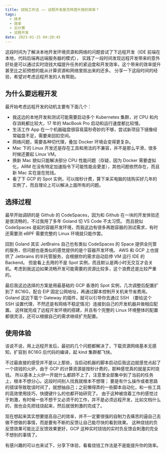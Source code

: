 ```yaml
---
title: 烧钱工作法 —— 远程开发是怎样提升我的效率？
tags:
  - 技术
  - 效率
  - 云计算
  - 远程开发
date: 2023-01-15 04:20:45
---
```




这段时间为了解决本地开发环境资源和网络的问题尝试了下远程开发（IDE 前端在本地，代码后端再远端服务器的模式），
实践了一段时间发现远程开发带来的意外好处是可以通过实时烧钱大幅提升任务的紧迫度和开发效率，这个带来的效率提升甚至比之前预想的能从计算资源和网络里抠出来的还多。
分享一下这段时间的经验，希望对考虑远程开发的人有帮助。

## 为什么要远程开发

最开始考虑远程开发的动机主要有下面几个：

- 我这边的本地开发和测试可能需要启动多个 Kubernetes 集群，对 CPU 和内存消耗都比较大，17 年的 MacBook Pro 启动和运行速度都比较慢。
- 生活工作 App 在一个机器磁盘很容易莫秒奇妙的不够，尝试新项目下镜像经常磁盘不足，需要来回扣空间。
- 网络问题，需要各种切代理，叠加 Docker 环境会变得更复杂。
- Mac 下的 Linux 开发还是存在工具和用法的不兼容，并不是那么平滑，很多时候还要起 Linux VM。
- 换新 Mac 貌似只能解决部分 CPU 性能问题（存疑，因为 Docker 需要虚拟化，ARM 在没有特定加速指令下可能性能会更差），其他问题依然存在，而且新 Mac 实在是在抢钱。
- 看了下 GCP 的 Spot 实例，可以按秒计费，算下来买电脑的钱购买好几年的实例了，而且理论上可以解决上面所有的问题。

## 选择过程

最早开始调研的是 Github 的 CodeSpaces，因为和 Github 在一块的开发体验还是很流畅的，不过我用了多年 Goland 切 VS Code 不太习惯。
而且貌似 CodeSpaces 是起的容器开发环境，而我这边有很多再跑容器的测试需求，有时还需要测 eBPF 需要完整的 Linux 环境就只能作罢。

回到 Goland 其实 JetBrains 自己也有类似 CodeSpaces 的 Space 提供全托管的服务，但问题也是类似的感觉提供的是个容器开发环境。
AWS 和 GCP 上也提供了 Jetbrains 的半托管服务，会根据你的需求自动启停 VM 运行 IDE 的 Backend。
但是看上去用的不是 Spot 实例，而且默认是两小时无交互才会关机。考虑到我这边如果流畅开发可能需要的资源比较多，这个浪费还是比较严重的。

最后我这边选择的方案是用最基础的 GCP 香港的 Spot 实例，几次调整后配置扩到了 8C16G，配合 EIP 固定公网地址，再通过脚本控制开关机来节省费用。
Goland 这边下载个 Gateway 的插件，就可以引导你去通过 SSH （要给这个 SSH 设置代理，不然还是有网络不稳定情况）连接到自己的开发机器并做相应配置。
这样就完成了远程开发环境的搭建，并且有个完整的 Linux 环境整体的配置都很灵活，还可以根据自己的需求继续扩充配置。

## 使用体验

该说不说，用上远程开发后，最初的几个问题都解决了，下载资源网络基本无感知，扩容到 8C16G 后代码的编译，起 kind 集群都飞快。

不过最直接的感受并不是以上那些，当启动机器的脚本启动后我这边就感觉点起了一个烧钱的火炉，由于 GCP 的计算资源是按秒计费的，那种感觉真的就是实时烧钱。
所以基本上火炉一开就什么都顾不上了，注意里全部集中到了当前的任务上，根本不想分心。这段时间别人找我就根本不想理；
要是有什么操作或者思路的错误导致耽误时间了，就想抽自己；之前懒得弄的一些脚本自动化，和一些工具的高效使用技巧，快捷键什么的也都开始研究了。
由于这种被烧着工作的感觉过于刺激，有时候一些不想干又必须干的工作，并不是必须远程开发，比如文档什么的，我也会先把钱烧起来，然后就很刺激的完成了。

现在想起来其实想要提高自己的效率，并不一定要很强的自制力去痛苦的逼自己去做不想做的事情，而是要有不断的反馈让自己能尽快的看到效果。
这种烧钱的负反馈效果可能比正反馈效果更好，GCP 这种实时烧钱的实时负反馈会刺激的完全不想别的事情了。

有感兴趣的可以也来试下，分享下体验，看看烧钱工作法是不是能提升你的效率。
